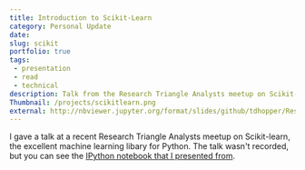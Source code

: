 ```yaml
---
title: Introduction to Scikit-Learn
category: Personal Update
date:
slug: scikit
portfolio: true
tags:
 - presentation
 - read
 - technical
description: Talk from the Research Triangle Analysts meetup on Scikit-Learn
Thumbnail: /projects/scikitlearn.png
external: http://nbviewer.jupyter.org/format/slides/github/tdhopper/Research-Triangle-Analysts--Intro-to-scikit-learn/blob/master/Intro%20to%20Scikit-Learn.ipynb
---
```


I gave a talk at a recent Research Triangle Analysts meetup on Scikit-learn, the excellent machine learning libary for Python. The talk wasn't recorded, but you can see the [IPython notebook that I presented from](http://nbviewer.jupyter.org/format/slides/github/tdhopper/Research-Triangle-Analysts--Intro-to-scikit-learn/blob/master/Intro%20to%20Scikit-Learn.ipynb).
